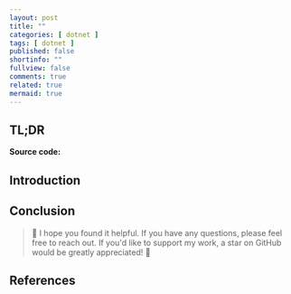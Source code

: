 ```yaml
---
layout: post
title: ""
categories: [ dotnet ]
tags: [ dotnet ]
published: false
shortinfo: ""
fullview: false
comments: true
related: true
mermaid: true
---
```


## TL;DR

**Source code:** 

## Introduction

## Conclusion

> 🙌 I hope you found it helpful. If you have any questions, please feel free to reach out. If you'd like to support my work, a star on GitHub would be greatly appreciated! 🙏

## References
